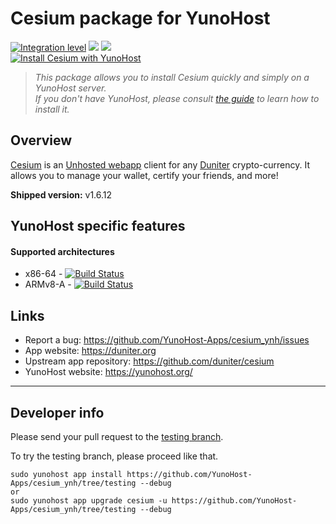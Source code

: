 # Cesium package for YunoHost

[![Integration level](https://dash.yunohost.org/integration/cesium.svg)](https://dash.yunohost.org/appci/app/cesium) ![](https://ci-apps.yunohost.org/ci/badges/cesium.status.svg) ![](https://ci-apps.yunohost.org/ci/badges/cesium.maintain.svg)  
[![Install Cesium with YunoHost](https://install-app.yunohost.org/install-with-yunohost.svg)](https://install-app.yunohost.org/?app=cesium)

> *This package allows you to install Cesium quickly and simply on a YunoHost server.  
If you don't have YunoHost, please consult [the guide](https://yunohost.org/#/install) to learn how to install it.*

## Overview
[Cesium](https://cesium.app) is an [Unhosted webapp](https://unhosted.org) client for any [Duniter](https://duniter.org) crypto-currency.
It allows you to manage your wallet, certify your friends, and more!

**Shipped version:** v1.6.12

## YunoHost specific features

#### Supported architectures

* x86-64 - [![Build Status](https://ci-apps.yunohost.org/ci/logs/cesium%20%28Apps%29.svg)](https://ci-apps.yunohost.org/ci/apps/cesium/)
* ARMv8-A - [![Build Status](https://ci-apps-arm.yunohost.org/ci/logs/cesium%20%28Apps%29.svg)](https://ci-apps-arm.yunohost.org/ci/apps/cesium/)

## Links

 * Report a bug: https://github.com/YunoHost-Apps/cesium_ynh/issues
 * App website: https://duniter.org
 * Upstream app repository: https://github.com/duniter/cesium
 * YunoHost website: https://yunohost.org/

---

## Developer info

Please send your pull request to the [testing branch](https://github.com/YunoHost-Apps/cesium_ynh/tree/testing).

To try the testing branch, please proceed like that.
```
sudo yunohost app install https://github.com/YunoHost-Apps/cesium_ynh/tree/testing --debug
or
sudo yunohost app upgrade cesium -u https://github.com/YunoHost-Apps/cesium_ynh/tree/testing --debug
```
